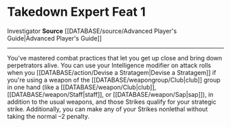 ﻿---
feat: Takedown Expert
id: '1448'
level: '1'
name: Takedown Expert
rarity: Common
source: '[[DATABASE/source/Advanced Player''s Guide|Advanced Player''s Guide]]'
trait:
- '[[DATABASE/trait/Investigator|Investigator]]'
type: Feat

---
# Takedown Expert <span class="item-type">Feat 1</span>

<span class="item-trait">Investigator</span>
**Source** [[DATABASE/source/Advanced Player's Guide|Advanced Player's Guide]]

---
You've mastered combat practices that let you get up close and bring down perpetrators alive. You can use your Intelligence modifier on attack rolls when you [[DATABASE/action/Devise a Stratagem|Devise a Stratagem]] if you're using a weapon of the [[DATABASE/weapongroup/Club|club]] group in one hand (like a [[DATABASE/weapon/Club|club]], [[DATABASE/weapon/Staff|staff]], or [[DATABASE/weapon/Sap|sap]]), in addition to the usual weapons, and those Strikes qualify for your strategic strike. Additionally, you can make any of your Strikes nonlethal without taking the normal –2 penalty.
